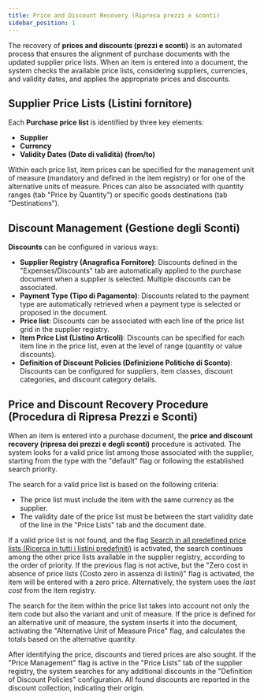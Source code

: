 ```yaml
---
title: Price and Discount Recovery (Ripresa prezzi e sconti)
sidebar_position: 1
---
```


The recovery of **prices and discounts (prezzi e sconti)** is an automated process that ensures the alignment of purchase documents with the updated supplier price lists. When an item is entered into a document, the system checks the available price lists, considering suppliers, currencies, and validity dates, and applies the appropriate prices and discounts.

## Supplier Price Lists (Listini fornitore)

Each **Purchase price list** is identified by three key elements:

- **Supplier**
- **Currency**
- **Validity Dates (Date di validità) (from/to)**

Within each price list, item prices can be specified for the management unit of measure (mandatory and defined in the item registry) or for one of the alternative units of measure. Prices can also be associated with quantity ranges (tab "Price by Quantity") or specific goods destinations (tab "Destinations").

## Discount Management (Gestione degli Sconti)

**Discounts** can be configured in various ways:

- **Supplier Registry (Anagrafica Fornitore)**: Discounts defined in the "Expenses/Discounts" tab are automatically applied to the purchase document when a supplier is selected. Multiple discounts can be associated.
- **Payment Type (Tipo di Pagamento)**: Discounts related to the payment type are automatically retrieved when a payment type is selected or proposed in the document.
- **Price list**: Discounts can be associated with each line of the price list grid in the supplier registry.
- **Item Price List (Listino Articoli)**: Discounts can be specified for each item line in the price list, even at the level of range (quantity or value discounts).
- **Definition of Discount Policies (Definizione Politiche di Sconto)**: Discounts can be configured for suppliers, item classes, discount categories, and discount category details.

## Price and Discount Recovery Procedure (Procedura di Ripresa Prezzi e Sconti)

When an item is entered into a purchase document, the **price and discount recovery (ripresa dei prezzi e degli sconti)** procedure is activated. The system looks for a valid price list among those associated with the supplier, starting from the type with the "default" flag or following the established search priority.

The search for a valid price list is based on the following criteria:

- The price list must include the item with the same currency as the supplier.
- The validity date of the price list must be between the start validity date of the line in the "Price Lists" tab and the document date.

If a valid price list is not found, and the flag [Search in all predefined price lists (Ricerca in tutti i listini predefiniti)](/docs/configurations/parameters/purchase/purchase-orders-parameters/) is activated, the search continues among the other price lists available in the supplier registry, according to the order of priority. If the previous flag is not active, but the "Zero cost in absence of price lists (Costo zero in assenza di listini)" flag is activated, the item will be entered with a zero price. Alternatively, the system uses the *last cost* from the item registry.

The search for the item within the price list takes into account not only the item code but also the variant and unit of measure. If the price is defined for an alternative unit of measure, the system inserts it into the document, activating the "Alternative Unit of Measure Price" flag, and calculates the totals based on the alternative quantity.

After identifying the price, discounts and tiered prices are also sought. If the "Price Management" flag is active in the "Price Lists" tab of the supplier registry, the system searches for any additional discounts in the "Definition of Discount Policies" configuration. All found discounts are reported in the discount collection, indicating their origin.